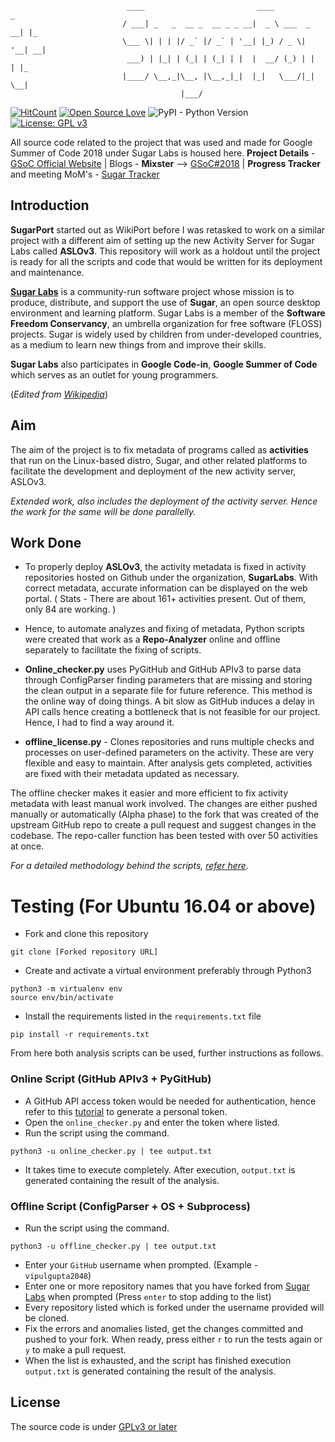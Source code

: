                               ____                         ____            _   
                             / ___| _   _  __ _  __ _ _ __|  _ \ ___  _ __| |_ 
                             \___ \| | | |/ _` |/ _` | '__| |_) / _ \| '__| __|
                              ___) | |_| | (_| | (_| | |  |  __/ (_) | |  | |_ 
                             |____/ \__,_|\__, |\__,_|_|  |_|   \___/|_|   \__|
                                          |___/                                

[![HitCount](http://hits.dwyl.io/vipulgupta2048/sugarport.svg)](http://hits.dwyl.io/vipulgupta2048/sugarport) [![Open Source Love](https://badges.frapsoft.com/os/v1/open-source.png?v=103)](https://github.com/ellerbrock/open-source-badges/)  ![PyPI - Python Version](https://img.shields.io/pypi/pyversions/Django.svg) [![License: GPL v3](https://img.shields.io/badge/License-GPL%20v3-blue.svg)](https://www.gnu.org/licenses/gpl-3.0)


All source code related to the project that was used and made for Google Summer of Code 2018 under Sugar Labs is housed here. 
**Project Details** - [GSoC Official Website](http://tiny.cc/vgsoc) | Blogs - **Mixster** --> [GSoC#2018](https://mixstersite.wordpress.com/gsoc2018/) | **Progress Tracker** and meeting MoM's - [Sugar Tracker](https://docs.google.com/document/d/1VdzjA-DnEBh0ntHY17ktXlp7c2pIofq8458gSCTwiSM/edit?usp=sharing)

## Introduction
**SugarPort** started out as WikiPort before I was retasked to work on a similar project with a different aim of setting up the new Activity Server for Sugar Labs called **ASLOv3**. This repository will work as a holdout until the project is ready for all the scripts and code that would be written for its deployment and maintenance.

**[Sugar Labs](https://sugarlabs.org/)** is a community-run software project whose mission is to produce, distribute, and support the use of **Sugar**, an open source desktop environment and learning platform. Sugar Labs is a member of the **Software Freedom Conservancy**, an umbrella organization for free software (FLOSS) projects. Sugar is widely used by children from under-developed countries, as a medium to learn new things from and improve their skills. 

**Sugar Labs** also participates in **Google Code-in**, **Google Summer of Code** which serves as an outlet for young programmers. 

(_Edited from [Wikipedia](https://en.wikipedia.org/wiki/Sugar_Labs)_)

## Aim
The aim of the project is to fix metadata of programs called as **activities** that run on the Linux-based distro, Sugar, and other related platforms to facilitate the development and deployment of the new activity server, ASLOv3. 

_Extended work, also includes the deployment of the activity server. Hence the work for the same will be done parallelly._

## Work Done
- To properly deploy **ASLOv3**, the activity metadata is fixed in activity repositories hosted on Github under the organization, **SugarLabs**. With correct metadata, accurate information can be displayed on the web portal. 
( Stats - There are about 161+ activities present. Out of them, only 84 are working. )

- Hence, to automate analyzes and fixing of metadata, Python scripts were created that work as a **Repo-Analyzer** online and offline separately to facilitate the fixing of scripts.

- **Online_checker.py** uses PyGitHub and GitHub APIv3 to parse data through ConfigParser finding parameters that are missing and storing the clean output in a separate file for future reference. This method is the online way of doing things. A bit slow as GitHub induces a delay in API calls hence creating a bottleneck that is not feasible for our project. Hence, I had to find a way around it. 

- **offline_license.py** - Clones repositories and runs multiple checks and processes on user-defined parameters on the activity. These are very flexible and easy to maintain. After analysis gets completed, activities are fixed with their metadata updated as necessary.

The offline checker makes it easier and more efficient to fix activity metadata with least manual work involved.  The changes are either pushed manually or automatically (Alpha phase) to the fork that was created of the upstream GitHub repo to create a pull request and suggest changes in the codebase. The repo-caller function has been tested with over 50 activities at once. 

_For a detailed methodology behind the scripts, [refer here](https://docs.google.com/document/d/1VdzjA-DnEBh0ntHY17ktXlp7c2pIofq8458gSCTwiSM/edit?disco=AAAABzrX54M)._

# Testing (For Ubuntu 16.04 or above)
-  Fork and clone this repository 
```
git clone [Forked repository URL]
```

- Create and activate a virtual environment preferably through Python3

```
python3 -m virtualenv env
source env/bin/activate
```
    
- Install the requirements listed in the `requirements.txt` file

```
pip install -r requirements.txt
``` 

From here both analysis scripts can be used, further instructions as follows. 

### Online Script (GitHub APIv3 + PyGitHub)

- A GitHub API access token would be needed for authentication, hence refer to this [tutorial](https://help.github.com/articles/creating-a-personal-access-token-for-the-command-line/) to generate a personal token.
- Open the `online_checker.py` and enter the token where listed. 
- Run the script using the command. 

```shell
python3 -u online_checker.py | tee output.txt
```

- It takes time to execute completely. After execution, `output.txt` is generated containing the result of the analysis. 
  
### Offline Script (ConfigParser + OS + Subprocess)
 
- Run the script using the command. 
```shell
python3 -u offline_checker.py | tee output.txt
```
- Enter your `GitHub` username when prompted. (Example - `vipulgupta2048`) 
- Enter one or more repository names that you have forked from [Sugar Labs](https://github.com/sugarlabs) when prompted (Press `enter` to stop adding to the list)
- Every repository listed which is forked under the username provided will be cloned. 
- Fix the errors and anomalies listed, get the changes committed and pushed to your fork. When ready, press either `r` to run the tests again or `y` to make a pull request. 
- When the list is exhausted, and the script has finished execution `output.txt` is generated containing the result of the analysis.

## License
The source code is under [GPLv3 or later](https://github.com/vipulgupta2048/SugarPort/blob/master/COPYING)
